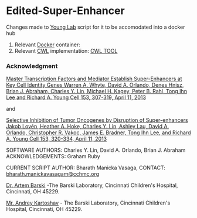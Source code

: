 # Edited-Super-Enhancer
Changes made to [Young Lab] script for it to be accomodated  into a docker hub
1. Relevant [Docker] container: 
2. Relevant [CWL] implementation: [CWL TOOL]


### Acknowledgment
[Master Transcription Factors and Mediator Establish Super-Enhancers at Key Cell Identity Genes Warren A. Whyte, David A. Orlando, Denes Hnisz, Brian J. Abraham, Charles Y. Lin, Michael H. Kagey, Peter B. Rahl, Tong Ihn Lee and Richard A. Young Cell 153, 307-319, April 11, 2013]

and

[Selective Inhibition of Tumor Oncogenes by Disruption of Super-enhancers Jakob Lovén, Heather A. Hoke, Charles Y. Lin, Ashley Lau, David A. Orlando, Christopher R. Vakoc, James E. Bradner, Tong Ihn Lee, and Richard A. Young Cell 153, 320-334, April 11, 2013]

SOFTWARE AUTHORS: Charles Y. Lin, David A. Orlando, Brian J. Abraham
ACKNOWLEDGEMENTS: Graham Ruby

CURRENT SCRIPT AUTHOR: Bharath Manicka Vasaga,
CONTACT: bharath.manickavasagam@cchmc.org

[Dr. Artem Barski] -The Barski Laboratory, Cincinnati Children's Hospital, Cincinnati, OH 45229.

[Mr. Andrey Kartoshav] - The Barski Laboratory, Cincinnati Children's Hospital, Cincinnati, OH 45229.





    
   [Young Lab]: <http://younglab.wi.mit.edu/super_enhancer_code.html/>
   [Docker]: <http://www.ncbi.nlm.nih.gov/books/NBK25500/>
   [CWL]:<http://www.commonwl.org/draft-3/>
   [CWL TOOL]:<https://github.com/SciDAP/workflows/tree/master/tools>
   [Dr. Artem Barski]: <http://www.cincinnatichildrens.org/research/divisions/a/allergy-immunology/labs/barski/default/>
   [Mr. Andrey Kartoshav]: <http://www.cincinnatichildrens.org/research/divisions/a/allergy-immunology/labs/barski/members/>
   [df1]: <http://daringfireball.net/projects/markdown/>
   [marked]: <https://github.com/chjj/marked>
   [Ace Editor]: <http://ace.ajax.org>
   [Master Transcription Factors and Mediator Establish Super-Enhancers at Key Cell Identity Genes Warren A. Whyte, David A. Orlando, Denes Hnisz, Brian J. Abraham, Charles Y. Lin, Michael H. Kagey, Peter B. Rahl, Tong Ihn Lee and Richard A. Young Cell 153, 307-319, April 11, 2013]: <http://www.cell.com/abstract/S0092-8674(13)00392-9>
[Selective Inhibition of Tumor Oncogenes by Disruption of Super-enhancers Jakob Lovén, Heather A. Hoke, Charles Y. Lin, Ashley Lau, David A. Orlando, Christopher R. Vakoc, James E. Bradner, Tong Ihn Lee, and Richard A. Young Cell 153, 320-334, April 11, 2013]: <http://www.cell.com/abstract/S0092-8674(13)00393-0>
